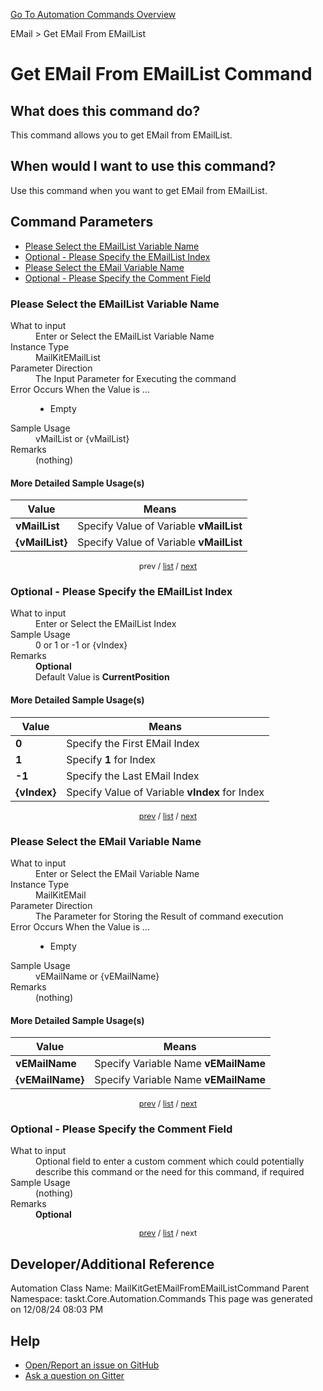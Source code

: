 <!--TITLE: Get EMail From EMailList Command -->
<!-- SUBTITLE: a command in the EMail group. -->
[Go To Automation Commands Overview](/automation-commands.md)


EMail &gt; Get EMail From EMailList


# Get EMail From EMailList Command


## What does this command do?
This command allows you to get EMail from EMailList.


## When would I want to use this command?
Use this command when you want to get EMail from EMailList.


<a id="param_list"></a>
## Command Parameters
- [Please Select the EMailList Variable Name](#param_0)
- [Optional - Please Specify the EMailList Index](#param_1)
- [Please Select the EMail Variable Name](#param_2)
- [Optional - Please Specify the Comment Field](#param_3)


<a id="param_0"></a>
### Please Select the EMailList Variable Name


<dl>
<dt>What to input</dt><dd>Enter or Select the EMailList Variable Name</dd>
<dt>Instance Type</dt><dd>MailKitEMailList</dd>
<dt>Parameter Direction</dt><dd>The Input Parameter for Executing the command</dd>
<dt>Error Occurs When the Value is ...</dt><dd><ul>
<li>Empty</li>
</ul></dd>
<dt>Sample Usage</dt><dd>vMailList or {vMailList}</dd>
<dt>Remarks</dt><dd>(nothing)</dd>
</dl>




#### More Detailed Sample Usage(s)
| Value | Means |
|---|---|
| <strong>vMailList</strong> | Specify Value of Variable **vMailList** |
| <strong>{vMailList}</strong> | Specify Value of Variable **vMailList** |


<div style="font-size: 90%; text-align: center">


prev / [list](#param_list) / [next](#param_1)


</div>


<a id="param_1"></a>
### Optional - Please Specify the EMailList Index


<dl>
<dt>What to input</dt><dd>Enter or Select the EMailList Index</dd>
<dt>Sample Usage</dt><dd>0 or 1 or -1 or {vIndex}</dd>
<dt>Remarks</dt><dd><strong>Optional</strong><br>Default Value is <strong>CurrentPosition</strong></dd>
</dl>




#### More Detailed Sample Usage(s)
| Value | Means |
|---|---|
| <strong>0</strong> | Specify the First EMail Index |
| <strong>1</strong> | Specify **1** for Index |
| <strong>-1</strong> | Specify the Last EMail Index |
| <strong>{vIndex}</strong> | Specify Value of Variable **vIndex** for Index |


<div style="font-size: 90%; text-align: center">


[prev](#param_1) / [list](#param_list) / [next](#param_2)


</div>


<a id="param_2"></a>
### Please Select the EMail Variable Name


<dl>
<dt>What to input</dt><dd>Enter or Select the EMail Variable Name</dd>
<dt>Instance Type</dt><dd>MailKitEMail</dd>
<dt>Parameter Direction</dt><dd>The Parameter for Storing the Result of command execution</dd>
<dt>Error Occurs When the Value is ...</dt><dd><ul>
<li>Empty</li>
</ul></dd>
<dt>Sample Usage</dt><dd>vEMailName or {vEMailName}</dd>
<dt>Remarks</dt><dd>(nothing)</dd>
</dl>




#### More Detailed Sample Usage(s)
| Value | Means |
|---|---|
| <strong>vEMailName</strong> | Specify Variable Name **vEMailName** |
| <strong>{vEMailName}</strong> | Specify Variable Name **vEMailName** |


<div style="font-size: 90%; text-align: center">


[prev](#param_2) / [list](#param_list) / [next](#param_3)


</div>


<a id="param_3"></a>
### Optional - Please Specify the Comment Field


<dl>
<dt>What to input</dt><dd>Optional field to enter a custom comment which could potentially describe this command or the need for this command, if required</dd>
<dt>Sample Usage</dt><dd>(nothing)</dd>
<dt>Remarks</dt><dd><strong>Optional</strong><br></dd>
</dl>




<div style="font-size: 90%; text-align: center">


[prev](#param_3) / [list](#param_list) / next


</div>


## Developer/Additional Reference
Automation Class Name: MailKitGetEMailFromEMailListCommand
Parent Namespace: taskt.Core.Automation.Commands
This page was generated on 12/08/24 08:03 PM


## Help
- [Open/Report an issue on GitHub](https://github.com/rcktrncn/taskt/issues/new)
- [Ask a question on Gitter](https://gitter.im/taskt-rpa/Lobby)
